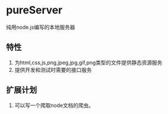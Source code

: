# pureServer
纯用node.js编写的本地服务器

## 特性

1. 为html,css,js,png,jpeg,jpg,gif,png类型的文件提供静态资源服务
2. 提供开发和测试时需要的接口服务

## 扩展计划

1. 可以写一个爬取node文档的爬虫。